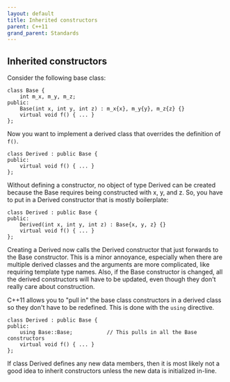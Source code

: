 ```yaml
---
layout: default
title: Inherited constructors
parent: C++11
grand_parent: Standards
---
```

## Inherited constructors

Consider the following base class:

    class Base {
        int m_x, m_y, m_z;
    public:
        Base(int x, int y, int z) : m_x{x}, m_y{y}, m_z{z} {}
        virtual void f() { ... }
    };

Now you want to implement a derived class that overrides the definition of `f()`.

    class Derived : public Base {
    public:
        virtual void f() { ... }
    };

Without defining a constructor,
no object of type Derived can be created
because the Base requires being constructed with x, y, and z.
So, you have to put in a Derived constructor that is mostly boilerplate:

    class Derived : public Base {
    public:
        Derived(int x, int y, int z) : Base{x, y, z} {}
        virtual void f() { ... }
    };

Creating a Derived now calls the Derived constructor that just forwards to the Base constructor.
This is a minor annoyance,
especially when there are multiple derived classes and the arguments are more complicated,
like requiring template type names.
Also, if the Base constructor is changed, all the derived constructors will have to be updated,
even though they don't really care about construction.

C++11 allows you to "pull in" the base class constructors in a derived class
so they don't have to be redefined.
This is done with the `using` directive.

    class Derived : public Base {
    public:
        using Base::Base;			// This pulls in all the Base constructors
        virtual void f() { ... }
    };

If class Derived defines any new data members,
then it is most likely not a good idea to inherit constructors
unless the new data is initialized in-line.
